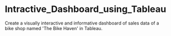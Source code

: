 # Intractive_Dashboard_using_Tableau
Create a visually interactive and informative dashboard of sales data of a bike shop named 'The Bike Haven' in Tableau.
